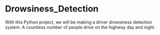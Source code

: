 # Drowsiness_Detection
With this Python project, we will be making a driver drowsiness detection system. A countless number of people drive on the highway day and night.

